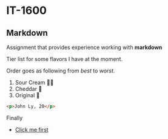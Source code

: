 # IT-1600
## Markdown
Assignment that provides experience working with **markdown** 

Tier list for some flavors I have at the moment.

Order goes as following from *best* to *worst*.

1. Sour Cream 🥇😂
2. Cheddar 🥈
3. Original 🥉

```html
<p>John Ly, 20</p>
```
Finally 
  -   [Click me first](https://www.youtube.com/watch?v=dQw4w9WgXcQ)
